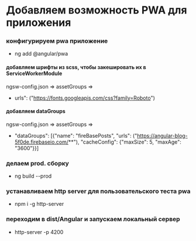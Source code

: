 # Добавляем возможность PWA для приложения

### конфигурируем pwa приложение

- ng add @angular/pwa

#### добавляем шрифты из scss, чтобы закешировать их в ServiceWorkerModule

ngsw-config.json => assetGroups =>

- urls": ("https://fonts.googleapis.com/css?family=Roboto")

#### добавляем dataGroups

ngsw-config.json => assetGroups =>

- "dataGroups": [{"name": "fireBasePosts", "urls": ("https://angular-blog-5f0de.firebaseio.com/**"), "cacheConfig": {"maxSize": 5, "maxAge": "3600"}}]

### делаем prod. сборку

- ng build --prod

### устанавливаем http server для пользовательского теста pwa

- npm i -g http-server

### переходим в dist/Angular и запускаем локальный сервер

- http-server -p 4200
